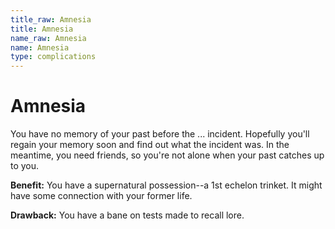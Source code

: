 ```yaml
---
title_raw: Amnesia
title: Amnesia
name_raw: Amnesia
name: Amnesia
type: complications
---
```


# Amnesia

You have no memory of your past before the ... incident. Hopefully you'll regain your memory soon and find out what the incident was. In the meantime, you need friends, so you're not alone when your past catches up to you.

**Benefit:** You have a supernatural possession--a 1st echelon trinket. It might have some connection with your former life.

**Drawback:** You have a bane on tests made to recall lore.

